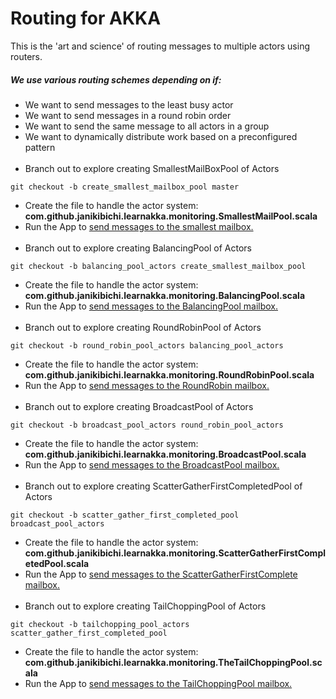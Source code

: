 # Routing for AKKA
This is the 'art and science' of routing messages to multiple actors using routers.
##### We use various routing schemes depending on if:
- We want to send messages to the least busy actor
- We want to send messages in a round robin order
- We want to send the same message to all actors in a group
- We want to dynamically distribute work based on a preconfigured pattern
<br><br>
- Branch out to explore creating SmallestMailBoxPool of Actors
````
git checkout -b create_smallest_mailbox_pool master
````
- Create the file to handle the actor system: <b>com.github.janikibichi.learnakka.monitoring.SmallestMailPool.scala</b>
- Run the App to [send messages to the smallest mailbox.](https://asciinema.org/a/VPrP6wkSHZjDlb81ZDDoTQdJH)
<br><br>
- Branch out to explore creating BalancingPool of Actors
````
git checkout -b balancing_pool_actors create_smallest_mailbox_pool 
````
- Create the file to handle the actor system: <b>com.github.janikibichi.learnakka.monitoring.BalancingPool.scala</b>
- Run the App to [send messages to the BalancingPool mailbox.](https://asciinema.org/a/QeLY9MasY0jlKr0tSWmH2SRvQ)
<br><br>
- Branch out to explore creating RoundRobinPool of Actors
````
git checkout -b round_robin_pool_actors balancing_pool_actors
````
- Create the file to handle the actor system: <b>com.github.janikibichi.learnakka.monitoring.RoundRobinPool.scala</b>
- Run the App to [send messages to the RoundRobin mailbox.](https://asciinema.org/a/qaPszz6EbZFHeezGqWYX8bI53)
<br><br>
- Branch out to explore creating BroadcastPool of Actors
````
git checkout -b broadcast_pool_actors round_robin_pool_actors 
````
- Create the file to handle the actor system: <b>com.github.janikibichi.learnakka.monitoring.BroadcastPool.scala</b>
- Run the App to [send messages to the BroadcastPool mailbox.](https://asciinema.org/a/qaPszz6EbZFHeezGqWYX8bI53)
<br><br>
- Branch out to explore creating ScatterGatherFirstCompletedPool of Actors
````
git checkout -b scatter_gather_first_completed_pool broadcast_pool_actors
````
- Create the file to handle the actor system: <b>com.github.janikibichi.learnakka.monitoring.ScatterGatherFirstCompletedPool.scala</b>
- Run the App to [send messages to the ScatterGatherFirstComplete mailbox.](https://asciinema.org/a/nYO3fNonqwighBP4Z7robVWll)
<br><br>
- Branch out to explore creating TailChoppingPool of Actors
````
git checkout -b tailchopping_pool_actors scatter_gather_first_completed_pool 
````
- Create the file to handle the actor system: <b>com.github.janikibichi.learnakka.monitoring.TheTailChoppingPool.scala</b>
- Run the App to [send messages to the TailChoppingPool mailbox.](https://asciinema.org/a/muhWIzMLPMvrZrSeFUMHCvQzr)